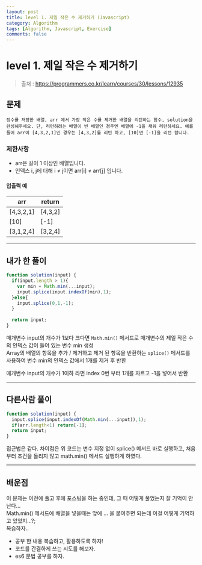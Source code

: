 ```yaml
---
layout: post
title: level 1. 제일 작은 수 제거하기 (Javascript)
category: Algorithm
tags: [Algorithm, Javascript, Exercise]
comments: false
---
```

# level 1. 제일 작은 수 제거하기
> 출처 : <https://programmers.co.kr/learn/courses/30/lessons/12935>

## 문제

```
정수를 저장한 배열, arr 에서 가장 작은 수를 제거한 배열을 리턴하는 함수, solution을 완성해주세요. 단, 리턴하려는 배열이 빈 배열인 경우엔 배열에 -1을 채워 리턴하세요. 예를들어 arr이 [4,3,2,1]인 경우는 [4,3,2]를 리턴 하고, [10]면 [-1]을 리턴 합니다.
```

### 제한사항

  - arr은 길이 1 이상인 배열입니다.
  - 인덱스 i, j에 대해 i ≠ j이면 arr[i] ≠ arr[j] 입니다.

#### 입출력 예

arr | return 
--------- | ---------
[4,3,2,1] | [4,3,2]
[10] | [-1]
[3,1,2,4] | [3,2,4]

***

## 내가 한 풀이
```javascript
function solution(input) {
  if(input.length > 1){
    var min = Math.min(...input);
    input.splice(input.indexOf(min),1); 
  }else{
    input.splice(0,1,-1); 
  }
     
  return input;
}
```
매개변수 input의 개수가 1보다 크다면 `Math.min()` 메서드로 매개변수의 제일 작은 수의 인덱스 값이 들어 있는 변수 min 생성  
Array의 배열의 항목을 추가 / 제거하고 제거 된 항목을 반환하는 `splice()` 메서드를 사용하여 변수 min의 인덱스 값에서 1개를 제거 후 반환  
  
매개변수 input의 개수가 1이하 라면 index 0번 부터 1개를 자르고 -1을 넣어서 반환
***

## 다른사람 풀이
```javascript
function solution(input) {
  input.splice(input.indexOf(Math.min(...input)),1);
  if(arr.length<1) return[-1];
  return input;
}
```
접근법은 같다. 차이점은 위 코드는 변수 지정 없이 splice() 메서드 바로 실행하고, 처음부터 조건을 돌리지 않고 math.min() 메서드 실행하게 하였다.

***

## 배운점

이 문제는 이전에 풀고 후에 포스팅을 하는 중인데, 그 때 어떻게 풀었는지 잘 기억이 안난다...  
Math.min() 메서드에 배열을 넣을때는 앞에 ... 을 붙여주면 되는데 이걸 어떻게 기억하고 있었지...?;  
복습하자..

- 공부 한 내용 복습하고, 활용하도록 하자!
- 코드를 간결하게 쓰는 시도를 해보자.
- es6 문법 공부를 하자.
